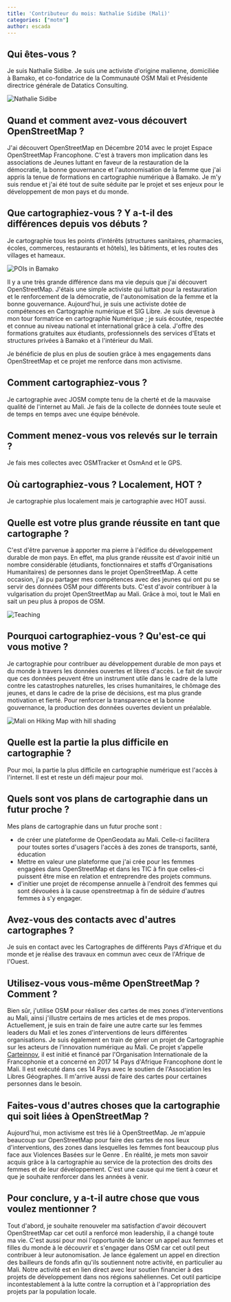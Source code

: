 ```yaml
---
title: 'Contributeur du mois: Nathalie Sidibe (Mali)'
categories: ["motm"]
author: escada
---
```


## Qui êtes-vous ?

Je suis Nathalie Sidibe.
Je suis une activiste d'origine malienne, domiciliée à Bamako, et co-fondatrice de la Communauté  OSM Mali et Présidente directrice générale de Datatics Consulting.

![Nathalie Sidibe](https://photos.smugmug.com/OSM/Screenshots/Mapper-in-the-Spotlight/Nathalie-Sidibe/i-B46wh48/0/9ff41569/X3/P_20171113_142429-X3.jpg)

## Quand et comment avez-vous découvert OpenStreetMap ?

J'ai découvert OpenStreetMap en Décembre 2014 avec le projet Espace OpenStreetMap Francophone. C'est à travers mon implication dans les associations de Jeunes luttant en faveur de la restauration de la démocratie, la bonne gouvernance et l'autonomisation de la femme que j'ai appris la tenue de formations en cartographie numérique à Bamako. Je m'y suis rendue et j'ai été tout de suite séduite par le projet et ses enjeux pour le développement de mon pays et du monde.

## Que cartographiez-vous ? Y a-t-il des différences depuis vos débuts ?

Je cartographie tous les points d'intérêts (structures sanitaires, pharmacies, écoles, commerces, restaurants et hôtels), les bâtiments, et les routes des villages et hameaux.

![POIs in Bamako](https://photos.smugmug.com/OSM/Screenshots/Mapper-in-the-Spotlight/Nathalie-Sidibe/i-XZfXwB5/0/6072e8d1/X3/Screen%20Shot%202018-03-07%20at%2021.03.26-X3.png)

Il y a une très grande différence dans ma vie depuis que j'ai découvert OpenStreetMap. J'étais une simple activiste qui luttait pour la restauration et le renforcement de la démocratie, de l'autonomisation de la femme et la bonne gouvernance. Aujourd'hui, je suis une activiste dotée de compétences en Cartographie numérique et SIG Libre. Je suis devenue à mon tour formatrice en cartographie Numérique ; je suis écoutée, respectée et connue au niveau national et international grâce à cela. J'offre des formations gratuites aux étudiants, professionnels des services d'Etats et structures privées à Bamako et à l'intérieur du Mali.

Je bénéficie de plus en plus de soutien grâce à mes engagements dans OpenStreetMap et ce projet me renforce dans mon activisme.

## Comment cartographiez-vous ?

Je cartographie avec JOSM compte tenu de la cherté et de la mauvaise qualité de l'internet au Mali. Je fais de la  collecte de données toute seule et de temps en temps avec une équipe bénévole.

## Comment menez-vous vos relevés sur le terrain ?

Je fais mes collectes avec OSMTracker et OsmAnd et le GPS.

## Où cartographiez-vous ? Localement, HOT ?

Je cartographie plus localement mais  je cartographie avec HOT aussi.

## Quelle est votre plus grande réussite en tant que cartographe ?

C'est d'être parvenue à apporter ma pierre à l'édifice du développement durable de mon pays. En effet, ma plus grande réussite est d'avoir initié un nombre considérable (étudiants, fonctionnaires et staffs d'Organisations Humanitaires) de personnes dans le projet OpenStreetMap. A cette occasion, j'ai pu partager mes compétences avec des jeunes qui ont pu se servir des données OSM pour différents buts.
C'est d'avoir contribuer à la vulgarisation du projet OpenStreetMap au Mali. Grâce à moi, tout le Mali en sait un peu plus à propos de OSM.

![Teaching](https://photos.smugmug.com/OSM/Screenshots/Mapper-in-the-Spotlight/Nathalie-Sidibe/i-GpSmPbr/0/1e923974/X3/P_20171117_130418-X3.jpg)

## Pourquoi cartographiez-vous ? Qu'est-ce qui vous motive ?

Je cartographie pour contribuer au développement durable de mon pays et du monde à travers les données ouvertes et libres d'accès.
Le fait de savoir que ces données peuvent être un instrument utile dans le cadre de la lutte contre les catastrophes naturelles, les crises humanitaires, le chômage des jeunes, et dans le cadre de la prise de décisions, est ma plus grande motivation et fierté. Pour renforcer la transparence et la bonne gouvernance, la production des données ouvertes devient un préalable.

![Mali on Hiking Map with hill shading](https://photos.smugmug.com/OSM/Screenshots/Mapper-in-the-Spotlight/Nathalie-Sidibe/i-SBfrnxL/0/a70820ea/X3/Screen%20Shot%202018-03-07%20at%2020.54.45-X3.png)

## Quelle est la partie la plus difficile en cartographie ?

Pour moi, la partie la plus difficile en cartographie numérique est l'accès à l'internet. Il est et reste un défi majeur pour moi.

## Quels sont vos plans de cartographie dans un futur proche ?

Mes plans de cartographie dans un futur proche sont :

- de créer une plateforme de OpenGeodata au Mali. Celle-ci facilitera pour toutes sortes d'usagers l'accès à des zones de transports, santé, éducation
- Mettre en valeur une plateforme que j'ai crée pour les femmes engagées dans OpenStreetMap et dans les TIC à fin que celles-ci puissent être mise en relation et entreprendre des projets communs.
- d'initier une projet de récompense annuelle à l'endroit des femmes qui sont dévouées à la cause openstreetmap à fin de séduire d'autres femmes à s'y engager.

## Avez-vous des contacts avec d'autres cartographes ?

Je suis en contact avec les Cartographes de différents Pays d'Afrique et du monde et je réalise des travaux en commun avec ceux de l'Afrique de l'Ouest.

## Utilisez-vous vous-même OpenStreetMap ? Comment ?

Bien sûr, j'utilise OSM pour réaliser des cartes de mes zones d'interventions au Mali, ainsi j'illustre certains de mes articles et de mes propos. Actuellement, je suis en train de faire une autre carte sur les femmes leaders du Mali et les zones d'interventions de leurs différentes
 organisations. Je  suis également en train de gérer un projet de Cartographie sur les acteurs de l'innovation numérique au Mali. Ce projet s'appelle [Carteinnov]( https://carteinnov.francophonelibre.org/t/ca1a3e-CarteInnov), il est initié et financé par l'Organisation Internationale de la Francophonie et a concerné en 2017 14 Pays d'Afrique Francophone dont le Mali. Il est exécuté dans ces 14 Pays avec le soutien de l'Association les Libres Géographes. Il m'arrive aussi de faire des cartes pour certaines personnes dans le besoin.

## Faites-vous d'autres choses que la cartographie qui soit liées à OpenStreetMap ?

Aujourd'hui, mon activisme est très lié à OpenStreetMap. Je m'appuie beaucoup sur OpenStreetMap pour faire des cartes de nos lieux d'interventions, des zones dans lesquelles les femmes font beaucoup plus face aux Violences Basées sur le Genre . En réalité, je mets mon savoir acquis grâce à la cartographie au service de la protection des droits des femmes et de leur développement. C'est une cause qui me tient à cœur et que je souhaite renforcer dans les années à venir.

## Pour conclure, y a-t-il autre chose que vous voulez mentionner ?

Tout d'abord, je souhaite renouveler ma satisfaction d'avoir découvert OpenStreetMap car cet outil a renforcé mon leadership, il a changé toute ma vie.
C'est aussi pour moi l'opportunité de lancer un appel aux femmes et filles du monde à le découvrir et s'engager dans OSM car cet outil peut contribuer à leur autonomisation.
Je lance également un appel en direction des bailleurs de fonds afin qu'ils soutiennent notre activité, en particulier au Mali. Notre activité est en lien direct avec leur soutien financier à des projets de développement dans nos régions sahéliennes. Cet outil participe incontestablement à la lutte contre la corruption et à l'appropriation des projets par la population locale.
